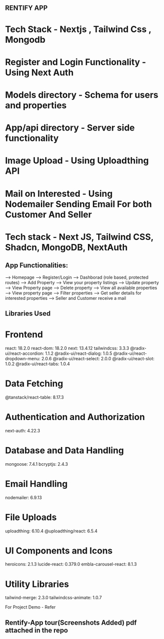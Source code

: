 
## RENTIFY APP

# Tech Stack - Nextjs , Tailwind Css , Mongodb 

# Register and Login Functionality - Using Next Auth

# Models directory - Schema for users and properties

# App/api directory - Server side functionality

# Image Upload - Using Uploadthing API

# Mail on Interested - Using Nodemailer Sending Email For both Customer And Seller 

# Tech stack - Next JS, Tailwind CSS, Shadcn, MongoDB, NextAuth

## App Functionalities:

 --> Homepage
   --> Register/Login
      --> Dashborad (role based, protected routes)
        --> Add Property
        --> View your property listings
            --> Update property
            --> View Property page
            --> Delete property
        --> View all available properties
            --> View property page
            --> Filter properties
            --> Get seller details for interested properties
            --> Seller and Customer receive a mail

## Libraries Used

# Frontend
react: 18.2.0
react-dom: 18.2.0
next: 13.4.12
tailwindcss: 3.3.3
@radix-ui/react-accordion: 1.1.2
@radix-ui/react-dialog: 1.0.5
@radix-ui/react-dropdown-menu: 2.0.6
@radix-ui/react-select: 2.0.0
@radix-ui/react-slot: 1.0.2
@radix-ui/react-tabs: 1.0.4

# Data Fetching
@tanstack/react-table: 8.17.3

# Authentication and Authorization
next-auth: 4.22.3

# Database and Data Handling
mongoose: 7.4.1
bcryptjs: 2.4.3

# Email Handling
nodemailer: 6.9.13

# File Uploads
uploadthing: 6.10.4
@uploadthing/react: 6.5.4

# UI Components and Icons
heroicons: 2.1.3
lucide-react: 0.379.0
embla-carousel-react: 8.1.3

# Utility Libraries
tailwind-merge: 2.3.0
tailwindcss-animate: 1.0.7

For Project Demo - Refer 
## Rentify-App tour(Screenshots Added) pdf attached in the repo

